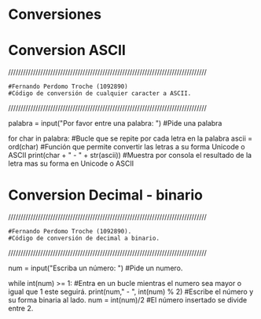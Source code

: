# Conversiones

# Conversion ASCII

////////////////////////////////////////////////////////////////////////////////

    #Fernando Perdomo Troche (1092890)
    #Código de conversión de cualquier caracter a ASCII.
    
////////////////////////////////////////////////////////////////////////////////

palabra = input("Por favor entre una palabra: ")    #Pide una palabra

for char in palabra:                    #Bucle que se repite por cada letra en la palabra
    ascii = ord(char)                   #Función que permite convertir las letras a su forma Unicode o ASCII
    print(char + " - " + str(ascii))    #Muestra por consola el resultado de la letra mas su forma en Unicode o ASCII
    
# Conversion Decimal - binario

////////////////////////////////////////////////////////////////////////////////

    #Fernando Perdomo Troche (1092890).
    #Código de conversión de decimal a binario.
    
////////////////////////////////////////////////////////////////////////////////

num = input("Escriba un número: ")  #Pide un numero.

while int(num) >= 1:                    #Entra en un bucle mientras el numero sea mayor o igual que 1 este seguirá.
    print(num," - ", int(num) % 2)      #Escribe el número y su forma binaria al lado.
    num = int(num)/2                    #El número insertado se divide entre 2.
